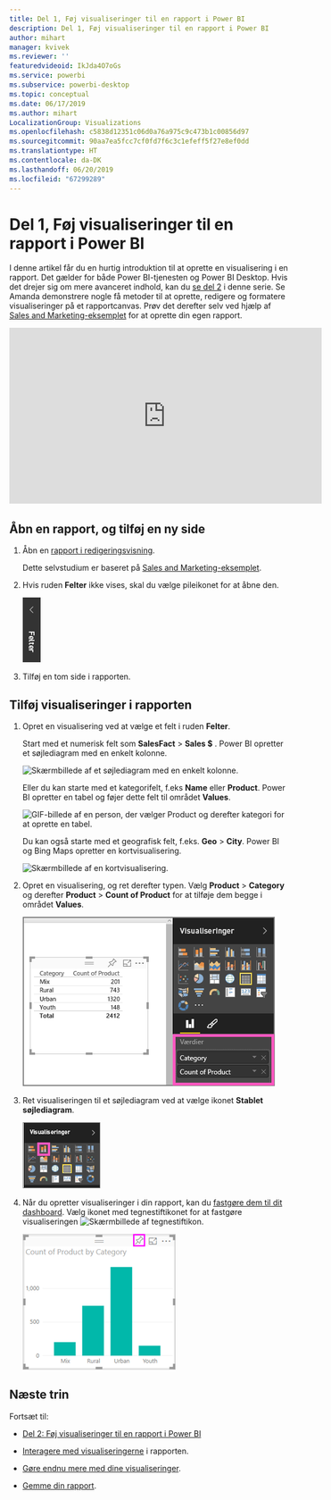 ```yaml
---
title: Del 1, Føj visualiseringer til en rapport i Power BI
description: Del 1, Føj visualiseringer til en rapport i Power BI
author: mihart
manager: kvivek
ms.reviewer: ''
featuredvideoid: IkJda4O7oGs
ms.service: powerbi
ms.subservice: powerbi-desktop
ms.topic: conceptual
ms.date: 06/17/2019
ms.author: mihart
LocalizationGroup: Visualizations
ms.openlocfilehash: c5838d12351c06d0a76a975c9c473b1c00856d97
ms.sourcegitcommit: 90aa7ea5fcc7cf0fd7f6c3c1efeff5f27e8ef0dd
ms.translationtype: HT
ms.contentlocale: da-DK
ms.lasthandoff: 06/20/2019
ms.locfileid: "67299289"
---
```

# <a name="part-1-add-visualizations-to-a-power-bi-report"></a>Del 1, Føj visualiseringer til en rapport i Power BI

I denne artikel får du en hurtig introduktion til at oprette en visualisering i en rapport. Det gælder for både Power BI-tjenesten og Power BI Desktop. Hvis det drejer sig om mere avanceret indhold, kan du [se del 2](power-bi-report-add-visualizations-ii.md) i denne serie. Se Amanda demonstrere nogle få metoder til at oprette, redigere og formatere visualiseringer på et rapportcanvas. Prøv det derefter selv ved hjælp af [Sales and Marketing-eksemplet](../sample-datasets.md) for at oprette din egen rapport.

<iframe width="560" height="315" src="https://www.youtube.com/embed/IkJda4O7oGs" frameborder="0" allowfullscreen></iframe>

## <a name="open-a-report-and-add-a-new-page"></a>Åbn en rapport, og tilføj en ny side

1. Åbn en [rapport i redigeringsvisning](../service-interact-with-a-report-in-editing-view.md).

    Dette selvstudium er baseret på [Sales and Marketing-eksemplet](../sample-datasets.md).

1. Hvis ruden **Felter** ikke vises, skal du vælge pileikonet for at åbne den.

   ![](media/power-bi-report-add-visualizations-i/pbi_nancy_fieldsfiltersarrow.png)

1. Tilføj en tom side i rapporten.

## <a name="add-visualizations-to-the-report"></a>Tilføj visualiseringer i rapporten

1. Opret en visualisering ved at vælge et felt i ruden **Felter**.

    Start med et numerisk felt som **SalesFact** > **Sales $** . Power BI opretter et søjlediagram med en enkelt kolonne.

    ![Skærmbillede af et søjlediagram med en enkelt kolonne.](media/power-bi-report-add-visualizations-i/pbi_onecolchart.png)

    Eller du kan starte med et kategorifelt, f.eks **Name** eller **Product**. Power BI opretter en tabel og føjer dette felt til området **Values**.

    ![GIF-billede af en person, der vælger Product og derefter kategori for at oprette en tabel.](media/power-bi-report-add-visualizations-i/pbi_agif_createchart3.gif)

    Du kan også starte med et geografisk felt, f.eks. **Geo** > **City**. Power BI og Bing Maps opretter en kortvisualisering.

    ![Skærmbillede af en kortvisualisering.](media/power-bi-report-add-visualizations-i/power-bi-map.png)

1. Opret en visualisering, og ret derefter typen. Vælg **Product** > **Category** og derefter **Product** > **Count of Product** for at tilføje dem begge i området **Values**.

   ![Skærmbillede af ruden Felter, hvor området Values er fremhævet.](media/power-bi-report-add-visualizations-i/part1table1.png)

1. Ret visualiseringen til et søjlediagram ved at vælge ikonet **Stablet søjlediagram**.

   ![Skærmbillede af ruden med visualiseringer, hvor ikonet Stablet søjlediagram er fremhævet.](media/power-bi-report-add-visualizations-i/part1converttocolumn.png)

1. Når du opretter visualiseringer i din rapport, kan du [fastgøre dem til dit dashboard](../service-dashboard-pin-tile-from-report.md). Vælg ikonet med tegnestiftikonet for at fastgøre visualiseringen ![Skærmbillede af tegnestiftikon](media/power-bi-report-add-visualizations-i/pinnooutline.png).

   ![Skærmbillede af en visualisering af et søjlediagram, hvor tegnestiftikonet er fremhævet.](media/power-bi-report-add-visualizations-i/part1pin1.png)
  
## <a name="next-steps"></a>Næste trin

 Fortsæt til:

* [Del 2: Føj visualiseringer til en rapport i Power BI](power-bi-report-add-visualizations-ii.md)

* [Interagere med visualiseringerne](../consumer/end-user-reading-view.md) i rapporten.

* [Gøre endnu mere med dine visualiseringer](power-bi-report-visualizations.md).

* [Gemme din rapport](../service-report-save.md).
